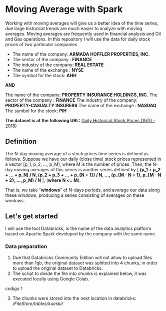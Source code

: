 # Moving Average with Spark

Working with moving averages will give us a better idea of the time series, due large historical trends are much easier to analyze with moving averages. Moving averages are frequently used in financial analysis and Oil and Gas operations. In this repository I will use the data for daily stock prices of two particular companies

 - The name of the company:  **ARMADA HOFFLER PROPERTIES, INC.**
 - The sector of the company : **FINANCE**
 - The industry of the company: **REAL ESTATE**
 - The name of the exchange : **NYSE**
 - The symbol for the stock: **AHH**

**AND**

The name of the company:  **PROPERTY INSURANCE HOLDINGS, INC.**
The sector of the company : **FINANCE**
The industry of the company: **PROPERTY-CASUALTY INSURERS**
The name of the exchange : **NASDAQ**
The symbol for the stock: **PIH**

**The dataset is at the following URL:** [Daily Historical Stock Prices (1970 - 2018)](https://www.kaggle.com/ehallmar/daily-historical-stock-prices-1970-2018?select=historical_stock_prices.csv)

## Definition

The N-day moving average of a stock prices time series is defined as follows. Suppose we
have our daily (close time) stock prices represented in a vector [p_1, p_2, ..., p_M], where M is
the number of prices. Then, the N-day moving averages of this series is another series defined
by
[
**(p_1 + p_2 + ... + p_N) / N,
(p_2 + p_3 + ... + p_{N + 1}) / N,
...,
(p_{M - N + 1}, p_{M - N + 2}, ..., p_M) / N**
],
(**where N <= M**).

That is, we take “**windows**” of N-days periods, and average our data along these windows,
producing a series consisting of averages on these windows.


## Let's get started

I will use the tool Databricks,  is the name of the data analytics platform based on Apache Spark developed by the company with the same name.

### Data preparation 

 1. Due that Databricks Community Edition will not allow to upload files more than 1gb, the original dataset was splitted into 4 chunks, in order to upload the original dataset to Databricks.
 2. The script to divide the file into chunks is explained below, it was executed locally using Google Colab.

codigo 1

 3. The chunks were stored into the next location in databricks: */FileStore/tables/kueski/*
